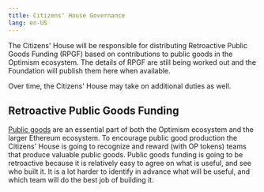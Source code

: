 ```yaml
---
title: Citizens' House Governance
lang: en-US
---
```


The Citizens' House will be responsible for distributing Retroactive Public Goods Funding (RPGF) based on contributions to public goods in the Optimism ecosystem.
The details of RPGF are still being worked out and the Foundation will publish them here when available.

Over time, the Citizens' House may take on additional duties as well.

## Retroactive Public Goods Funding

[Public goods](https://medium.com/ethereum-optimism/retroactive-public-goods-funding-33c9b7d00f0c) are an essential part of both the Optimism ecosystem and the larger Ethereum ecosystem.
To encourage public good production the Citizens' House is going to recognize and reward (with OP tokens) teams that produce valuable public goods. 
Public goods funding is going to be retroactive because it is relatively easy to agree on what is useful, and see who built it. 
It is a lot harder to identify in advance what will be useful, and which team will do the best job of building it.